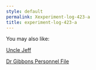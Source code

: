 ```yaml
---
style: default
permalink: Xexperiment-log-423-a
title: experiment-log-423-a
---
```

You may also like:

[Uncle Jeff](http://scp-wiki.net/uncle-jeff)

[Dr Gibbons Personnel File](http://scp-wiki.net/dr-gibbons-personnel-file)
